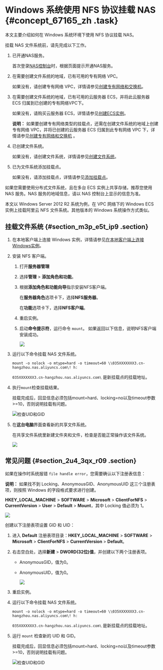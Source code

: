 # Windows 系统使用 NFS 协议挂载 NAS {#concept_67165_zh .task}

本文主要介绍如何在 Windows 系统环境下使用 NFS 协议挂载 NAS。

挂载 NAS 文件系统前，请先完成以下工作。

1.  已开通NAS服务。

    首次登录[NAS控制台](https://nas.console.aliyun.com/)时，根据页面提示开通NAS服务。

2.  在需要创建文件系统的地域，已有可用的专有网络 VPC。

    如果没有，请创建专有网络 VPC，详情请参见[创建专有网络和交换机](创建专有网络和交换机../../SP_22/DNVPC11885991/ZH-CN_TP_2434.dita#concept_isl_ghv_rdb/section_ufw_rhv_rdb)。

3.  在需要创建文件系统的地域，已有可用的云服务器 ECS，并将此云服务器 ECS 归属到已创建的专有网络VPC下。

    如果没有，请购买云服务器 ECS，详情请参见[创建ECS实例](../../../../cn.zh-CN/个人版快速入门/创建ECS实例.md#)。

    **说明：** 如果要创建专有网络类型的挂载点，还需在创建文件系统的地域上创建专有网络 VPC，并将已创建的云服务器 ECS 归属到此专有网络 VPC 下，详情请参见[创建专有网络和交换机](创建专有网络和交换机../../SP_22/DNVPC11885991/ZH-CN_TP_2434_V13.dita#concept_isl_ghv_rdb/section_ufw_rhv_rdb) 。

4.  已创建文件系统。

    如果没有，请创建文件系统，详情请参见[创建文件系统](../../../../cn.zh-CN/控制台用户指南/管理文件系统.md#section_5jo_0kj_jn5)。

5.  已为文件系统添加挂载点。

    如果没有，请添加挂载点，详情请参见[添加挂载点](../../../../cn.zh-CN/控制台用户指南/管理挂载点.md#section_6xi_a3u_zkq)。


如果您需要使用分布式文件系统，且在多台 ECS 实例上共享存储，推荐您使用 NAS 服务。NAS 服务的地域信息，请以 NAS 控制台上显示的信息为准。

本文以 Windows Server 2012 R2 系统为例，在 VPC 网络下的 Windows ECS 实例上挂载阿里云 NFS 文件系统。其他版本的 Windows 系统操作方式类似。

## 挂载文件系统 {#section_m3p_e5t_ip9 .section}

1.  在本地客户端上连接 Windows 实例，详情请参见[在本地客户端上连接Windows实例](../../../../cn.zh-CN/实例/连接实例/连接Windows实例/在本地客户端上连接Windows实例.md#)。
2.  安装 NFS 客户端。 
    1.  打开**服务器管理**
    2.  选择**管理** \> **添加角色和功能**。
    3.  根据**添加角色和功能向导**指示安装NFS客户端。 

        在**服务器角色**选项卡下，选择**NFS服务器**。

        在**功能**选项卡下，选择**NFS客户端**。

    4.  重启实例。
    5.  启动**命令提示符**，运行命令 `mount`。 如果返回以下信息，说明NFS客户端安装成功。 

        ![](http://static-aliyun-doc.oss-cn-hangzhou.aliyuncs.com/assets/img/18709/156775566213175_zh-CN.png)

3.  运行以下命令挂载 NAS 文件系统。 

    ``` {#codeblock_5l4_qjb_m6i}
    mount -o nolock -o mtype=hard -o timeout=60 \\035XXXXXXX3.cn-hangzhou.nas.aliyuncs.com\! h:                   
    ```

    `035XXXXXXX3.cn-hangzhou.nas.aliyuncs.com\` 是新挂载点的挂载地址。

4.  执行`mount`检查挂载结果。 

    挂载完成后，回显信息必须包括mount=hard、locking=no以及timeout参数\>=10，否则说明挂载有问题。

    ![检查UID和GID](http://static-aliyun-doc.oss-cn-hangzhou.aliyuncs.com/assets/img/18709/156775566213180_zh-CN.png)

5.  在**这台电脑**界面查看新的共享文件系统。 

    在共享文件系统里新建文件夹和文件，检查是否能正常操作该文件系统。

    ![](http://static-aliyun-doc.oss-cn-hangzhou.aliyuncs.com/assets/img/18709/156775566213177_zh-CN.png)


## 常见问题 {#section_2u4_3qx_r09 .section}

如果在操作时系统报错 `file handle error`，您需要确认以下注册表信息：

**说明：** 如果找不到 Locking、AnonymousGID、AnonymousUID 这三个注册表项，则按照 Windows 的字段格式要求进行创建。

**HKEY\_LOCAL\_MACHINE** \> **SOFTWARE** \> **Microsoft** \> **ClientForNFS** \> **CurrentVersion** \> **User** \> **Default** \> **Mount**，其中 Locking 值必须为 1。

![](http://static-aliyun-doc.oss-cn-hangzhou.aliyuncs.com/assets/img/18709/156775566313178_zh-CN.png)

创建以下注册表项设置 GID 和 UID：

1.  进入 **Default** 注册表项目录：**HKEY\_LOCAL\_MACHINE** \> **SOFTWARE** \> **Microsoft** \> **ClientForNFS** \> **CurrentVersion** \> **Default**。
2.  右击空白处，选择**新建** \> **DWORD\(32位\)值**，并创建以下两个注册表项。 
    -   AnonymousGID，值为0。
    -   AnonymousUID，值为0。

        ![](http://static-aliyun-doc.oss-cn-hangzhou.aliyuncs.com/assets/img/18709/156775566313179_zh-CN.png)

3.  重启实例。
4.  运行以下命令挂载 NAS 文件系统。 

    ``` {#codeblock_bcu_68e_don}
    mount -o nolock -o mtype=hard -o timeout=60 \\035XXXXXXX3.cn-hangzhou.nas.aliyuncs.com\! h:                   
    ```

    `035XXXXXXX3.cn-hangzhou.nas.aliyuncs.com\` 是新挂载点的挂载地址。

5.  运行 `mount` 检查新的 UID 和 GID。 

    挂载完成后，回显信息必须包括mount=hard、locking=no以及timeout参数\>=10，否则说明挂载有问题。

    ![检查UID和GID](http://static-aliyun-doc.oss-cn-hangzhou.aliyuncs.com/assets/img/18709/156775566213180_zh-CN.png)



